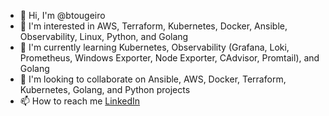 - 👋 Hi, I'm @btougeiro
- 👀 I'm interested in AWS, Terraform, Kubernetes, Docker, Ansible, Observability, Linux, Python, and Golang
- 🌱 I'm currently learning Kubernetes, Observability (Grafana, Loki, Prometheus, Windows Exporter, Node Exporter, CAdvisor, Promtail), and Golang
- 💞️ I'm looking to collaborate on Ansible, AWS, Docker, Terraform, Kubernetes, Golang, and Python projects
- 📫 How to reach me [LinkedIn](https://linkedin.com/in/brunotougeiro)

<!---
btougeiro/btougeiro is a ✨ special ✨ repository because its `README.md` (this file) appears on your GitHub profile.
You can click the Preview link to take a look at your changes.
--->
